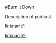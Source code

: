 #Burn It Down

Description of podcast

[linkname1](https://www.youtube.com/watch?v=xE_PiABjyxM)

[linkname2](https://www.youtube.com/watch?v=igyX96pDQL4)
